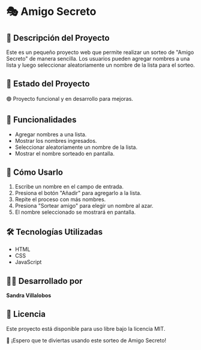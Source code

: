 # 🎭 Amigo Secreto

## 📌 Descripción del Proyecto
Este es un pequeño proyecto web que permite realizar un sorteo de "Amigo Secreto" de manera sencilla. Los usuarios pueden agregar nombres a una lista y luego seleccionar aleatoriamente un nombre de la lista para el sorteo.

## 🚀 Estado del Proyecto
🟢 Proyecto funcional y en desarrollo para mejoras.

## 🔧 Funcionalidades
- Agregar nombres a una lista.
- Mostrar los nombres ingresados.
- Seleccionar aleatoriamente un nombre de la lista.
- Mostrar el nombre sorteado en pantalla.

## 📂 Cómo Usarlo
1. Escribe un nombre en el campo de entrada.
2. Presiona el botón "Añadir" para agregarlo a la lista.
3. Repite el proceso con más nombres.
4. Presiona "Sortear amigo" para elegir un nombre al azar.
5. El nombre seleccionado se mostrará en pantalla.

## 🛠️ Tecnologías Utilizadas
- HTML
- CSS
- JavaScript

## 👩‍💻 Desarrollado por
**Sandra Villalobos**

## 📜 Licencia
Este proyecto está disponible para uso libre bajo la licencia MIT.

🚀 ¡Espero que te diviertas usando este sorteo de Amigo Secreto!
